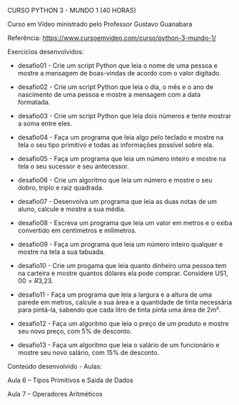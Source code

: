 CURSO PYTHON 3 - MUNDO 1 (40 HORAS)

Curso em Vídeo ministrado pelo Professor Gustavo Guanabara

Referência: https://www.cursoemvideo.com/curso/python-3-mundo-1/

Exercícios desenvolvidos:

* desafio01 - Crie um script Python que leia o nome de uma pessoa e mostre a mensagem de boas-vindas de acordo com o valor  digitado.

* desafio02 - Crie um script Python que leia o dia, o mês e o ano de nascimento de uma pessoa e mostre a mensagem com a data formatada.

* desafio03 - Crie um script Python que leia dois números e tente mostrar a soma entre eles. 

* desafio04 - Faça um programa que leia algo pelo teclado e mostre na tela o seu tipo primitivo e todas as informações possível sobre ela.

* desafio05 - Faça um programa que leia um número inteiro e mostre na tela o seu sucessor e seu antecessor.

* desafio06 - Crie um algoritmo que leia um número e mostre o seu dobro, triplo e raiz quadrada.

* desafio07 - Desenvolva um programa que leia as duas notas de um aluno, calcule e mostre a sua média.

* desafio08 - Escreva um programa que leia um valor em metros e o exiba convertido em centímetros e milímetros.

* desafio09 - Faça um programa que leia um número inteiro qualquer e mostre na tela a sua tabuada.

* desafio10 - Crie um progama que leia quanto dinheiro uma pessoa tem na carteira e mostre quantos dólares ela pode comprar. Considere US$1,00 = R$3,23.

* desafio11 - Faça um programa que leia a largura e a altura de uma parede em metros, calcule a sua área e a quantidade de tinta necessária para pintá-la, sabendo que cada litro de tinta pinta uma área de 2m².

* desafio12 - Faça um algoritmo que leia o preço de um produto e mostre seu novo preço, com 5% de desconto.

* desafio13 - Faça um algoritmo que leia o salário de um funcionário e mostre seu novo salário, com 15% de desconto.

Conteúdo desenvolvido  - Aulas:

Aula 6 – Tipos Primitivos e Saída de Dados

Aula 7 – Operadores Aritméticos

